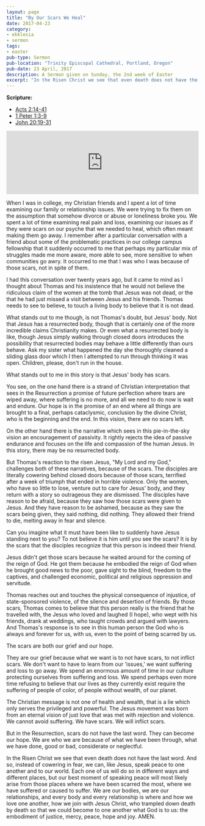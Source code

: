 ```yaml
---
layout: page
title: "By Our Scars We Heal"
date: 2017-04-23
category:
- ekklesia
- sermon
tags:
- easter
pub-type: Sermon
pub-location: "Trinity Episcopal Cathedral, Portland, Oregon"
pub-date: 23 April, 2017
description: A Sermon given on Sunday, the 2nd week of Easter
excerpt: "In the Risen Christ we see that even death does not have the last word. And so, instead of cowering in fear, we can, like Jesus, speak peace to one another and to our world. Each one of us will do so in different ways and different places, but our best moment of speaking peace will most likely arise from those places where we have been scarred the most, where we have suffered or caused to suffer. We are our bodies, we are our relationships, and every body and every relationship is where and how we love one another, how we join with Jesus Christ, who trampled down death by death so that we could become to one another what God is to us: the embodiment of justice, mercy, peace, hope and joy."
---
```

**Scripture:**
<ul>
<li><a href="http://bible.oremus.org/?ql=359983334">Acts 2:14-41</a></li>
<li><a href="http://bible.oremus.org/?ql=359983362">1 Peter 1:3-9</a></li>
<li><a href="http://bible.oremus.org/?ql=359983393">John 20:19-31</a></li>
</ul>

<iframe width="100%" height="166" scrolling="no" frameborder="no" src="https://w.soundcloud.com/player/?url=https%3A//api.soundcloud.com/tracks/319766310&amp;color=00cc11&amp;auto_play=false&amp;hide_related=false&amp;show_comments=true&amp;show_user=true&amp;show_reposts=false"></iframe>

When I was in college, my Christian friends and I spent a lot of time examining our family or relationship issues. We were trying to fix them on the assumption that somehow divorce or abuse or loneliness broke you. We spent a lot of time examining real pain and loss, examining our issues as if they were scars on our psyche that we needed to heal, which often meant making them go away. I remember after a particular conversation with a friend about some of the problematic practices in our college campus fellowship that it suddenly occurred to me that perhaps my particular mix of struggles made me more aware, more able to see, more sensitive to when communities go awry. It occurred to me that I was who I was because of those scars, not in spite of them.

I had this conversation over twenty years ago, but it came to mind as I thought about Thomas and his insistence that he would not believe the ridiculous claim of the women at the tomb that Jesus was not dead, or the that he had just missed a visit between Jesus and his friends. Thomas needs to see to believe, to touch a living body to believe that it is not dead.

What stands out to me though, is not Thomas's doubt, but Jesus' body. Not that Jesus has a resurrected body, though that is certainly one of the more incredible claims Christianity makes.  Or even what a resurrected body is like, though Jesus simply walking through closed doors introduces the possibility that resurrected bodies may behave a little differently than ours behave. Ask my sister what happened the day she thoroughly cleaned a sliding glass door which I then I attempted to run through thinking it was open. Children, please, don't run in the house.

What stands out to me in this story is that Jesus' body has scars.

You see, on the one hand there is a strand of Christian interpretation that sees in the Resurrection a promise of future perfection where tears are wiped away, where suffering is no more, and all we need to do now is wait and endure. Our hope is in the promise of an end where all things are brought to a final, perhaps cataclysmic, conclusion by the divine Christ, who is the beginning and the end. In this vision, there are no scars left.

On the other hand there is the narrative which sees in this pie-in-the-sky vision an encouragement of passivity. It rightly rejects the idea of passive endurance and focuses on the life and compassion of the human Jesus. In this story, there may be no resurrected body.

But Thomas's reaction to the risen Jesus, "My Lord and my God," challenges both of these narratives, because of the scars. The disciples are literally cowering behind closed doors because of those scars, terrified after a week of triumph that ended in horrible violence. Only the women, who have so little to lose, venture out to care for Jesus' body, and they return with a story so outrageous they are dismissed. The disciples have reason to be afraid, because they saw how those scars were given to Jesus. And they have reason to be ashamed, because as they saw the scars being given, they said nothing, did nothing. They allowed their friend to die, melting away in fear and silence.

Can you imagine what it must have been like to suddenly have Jesus standing next to you? To not believe it is him until you see the scars? It is by the scars that the disciples recognize that this person is indeed their friend.

Jesus didn't get those scars because he waited around for the coming of the reign of God. He got them because he embodied the reign of God when he brought good news to the poor, gave sight to the blind, freedom to the captives, and challenged economic, political and religious oppression and servitude.

Thomas reaches out and touches the physical consequence of injustice, of state-sponsored violence, of the silence and desertion of friends. By those scars, Thomas comes to believe that this person really is the friend that he travelled with, the Jesus who loved and laughed (I hope), who wept with his friends, drank at weddings, who taught crowds and argued with lawyers. And Thomas's response is to see in this human person the God who is always and forever for us, with us, even to the point of being scarred by us.

The scars are both our grief and our hope.

They are our grief because what we want is to not have scars, to not inflict scars. We don't want to have to learn from our 'issues,' we want suffering and loss to go away. We spend an enormous amount of time in our culture protecting ourselves from suffering and loss. We spend perhaps even more time refusing to believe that our lives as they currently exist require the suffering of people of color, of people without wealth, of our planet.

The Christian message is not one of health and wealth, that is a lie which only serves the privileged and powerful. The Jesus movement was born from an eternal vision of just love that was met with rejection and violence. We cannot avoid suffering. We have scars. We will inflict scars.

But in the Resurrection, scars do not have the last word. They can become our hope. We are who we are because of what we have been through, what we have done, good or bad, considerate or neglectful.

In the Risen Christ we see that even death does not have the last word. And so, instead of cowering in fear, we can, like Jesus, speak peace to one another and to our world. Each one of us will do so in different ways and different places, but our best moment of speaking peace will most likely arise from those places where we have been scarred the most, where we have suffered or caused to suffer. We are our bodies, we are our relationships, and every body and every relationship is where and how we love one another, how we join with Jesus Christ, who trampled down death by death so that we could become to one another what God is to us: the embodiment of justice, mercy, peace, hope and joy. AMEN.
